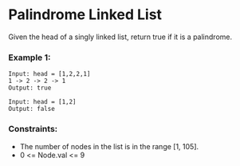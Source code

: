 # Palindrome Linked List

Given the head of a singly linked list, return true if it is a palindrome.

### Example 1:

    Input: head = [1,2,2,1]
    1 -> 2 -> 2 -> 1
    Output: true

    Input: head = [1,2]
    Output: false


### Constraints:

- The number of nodes in the list is in the range [1, 105].
- 0 <= Node.val <= 9